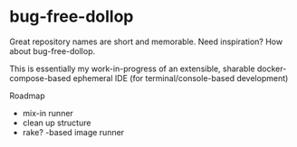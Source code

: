 # bug-free-dollop
Great repository names are short and memorable. Need inspiration? How about bug-free-dollop.

This is essentially my work-in-progress of an extensible, sharable docker-compose-based ephemeral IDE (for terminal/console-based development)


Roadmap
 - mix-in runner
 - clean up structure
 - rake? -based image runner
 
